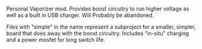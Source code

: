 Personal Vaporizer mod. Provides boost circuitry to run higher voltage as well as a built in USB charger. Will Probably be abandoned.

Files with "simple" in the name represent a subproject for a smaller, simpler, board that does away with the boost circuitry. Includes "in-situ" charging and a power mosfet for long switch life.
